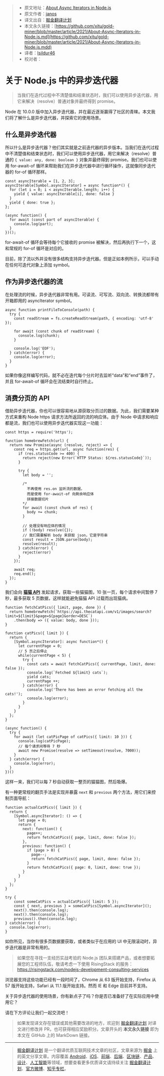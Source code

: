 > * 原文地址：[About Async Iterators in Node.js](https://blog.risingstack.com/async-iterators-in-node-js/)
> * 原文作者：[janos](https://blog.risingstack.com/author/janos/)
> * 译文出自：[掘金翻译计划](https://github.com/xitu/gold-miner)
> * 本文永久链接：[https://github.com/xitu/gold-miner/blob/master/article/2021/About-Async-Iterators-in-Node.js.md](https://github.com/xitu/gold-miner/blob/master/article/2021/About-Async-Iterators-in-Node.js.mdd)
> * 译者：[Isildur46](https://github.com/Isildur46)
> * 校对者：

# 关于 Node.js 中的异步迭代器
> 当我们在迭代过程中不清楚值和结束状态时，我们可以使用异步迭代器，用它来解决（resolve）普通对象并最终得到 promise。

Node 在 10.0.0 版中加入异步迭代器，并在最近逐渐赢得了社区的青睐。本文我们将了解什么是异步迭代器，并探索它的使用场景。

## **什么是异步迭代器**

所以什么是异步迭代器？他们其实就是之前迭代器的异步版本。当我们在迭代过程中不清楚值和结束状态时，我们可以使用异步迭代器，用它来解决（resolve）普通的 `{ value: any, done: boolean }` 对象并最终得到 promise。我们也可以使用 for-await-of 循环来帮助我们在异步迭代器中进行循环操作，这就像同步迭代器的 for-of 循环那样。

```
const asyncIterable = [1, 2, 3];
asyncIterable[Symbol.asyncIterator] = async function*() {
  for (let i = 0; i < asyncIterable.length; i++) {
    yield { value: asyncIterable[i], done: false }
  }
  yield { done: true };
};

(async function() {
  for await (const part of asyncIterable) {
    console.log(part);
  }
})();

```

for-await-of 循环会等待每个它接收的 promise 被解决，然后再执行下一个，这和常规的 for-of 循环是对应的。

目前，除了流以外并没有很多结构支持异步迭代器。但是正如本例所示，可以手动在任何可迭代对象上添加 symbol。

## **作为异步迭代器的流**

在处理流的时候，异步迭代器非常有用。可读流、可写流、双向流、转换流都带有开箱即用的 asyncIterator symbol。

```
async function printFileToConsole(path) {
  try {
    const readStream = fs.createReadStream(path, { encoding: 'utf-8' });

    for await (const chunk of readStream) {
      console.log(chunk);
    }

    console.log('EOF');
  } catch(error) {
    console.log(error);
  }
}

```

如果你像这样编写代码，就不必在迭代每个分片时去监听“data”和“end”事件了，并且 for-await-of 循环会在流结束时自行终止。

## **消费分页的 API**

借助异步迭代器，你也可以很容易地从源获取分页过的数据。为此，我们需要某种方式来重构 Node https 请求方法所返回的流的响应体。由于 Node 中请求和响应都是流，我们也可以使用异步迭代器实现这一功能：

```
const https = require('https');

function homebrewFetch(url) {
  return new Promise(async (resolve, reject) => {
    const req = https.get(url, async function(res) {
      if (res.statusCode >= 400) {
        return reject(new Error(`HTTP Status: ${res.statusCode}`));
      }

      try {
        let body = '';

        /*
          不再使用 res.on 监听流的数据，
          而是使用 for-await-of 向剩余响应体
          拼接数据切片
        */
        for await (const chunk of res) {
          body += chunk;
        }
    
        // 处理没有响应体的情况
        if (!body) resolve({});
        // 我们需要解析 body 来获取 json，它是字符串
        const result = JSON.parse(body);
        resolve(result);
      } catch(error) {
        reject(error)
      }
    });

    await req;
    req.end();
  });
}

```

我们会向 **[猫猫 API](https://thecatapi.com/)** 发起请求，获取一些猫猫图，10 张一页，每个请求中间暂停 7 秒，最多获取 5 页数据，这样就能避免猫猫 API 过载而出现猫病。

```
function fetchCatPics({ limit, page, done }) {
  return homebrewFetch(`https://api.thecatapi.com/v1/images/search?limit=${limit}&page=${page}&order=DESC`)
    .then(body => ({ value: body, done }));
}

function catPics({ limit }) {
  return {
    [Symbol.asyncIterator]: async function*() {
      let currentPage = 0;
      // 5 页之后停止
      while(currentPage < 5) {
        try {
          const cats = await fetchCatPics({ currentPage, limit, done: false });
          console.log(`Fetched ${limit} cats`);
          yield cats;
          currentPage ++;
        } catch(error) {
          console.log('There has been an error fetching all the cats!');
          console.log(error);
        }
      }
    }
  };
}

(async function() {
  try {
    for await (let catPicPage of catPics({ limit: 10 })) {
      console.log(catPicPage);
      // 每个请求间等待 7 秒
      await new Promise(resolve => setTimeout(resolve, 7000));
    }
  } catch(error) {
    console.log(error);
  }
})()

```

这样一来，我们可以每 7 秒自动获取一整页的猫猫图，然后吸爆。

有一种更常规的翻页手法是实现并暴露 `next` 和 `previous` 两个方法，用它们来控制页面导航：

```
function actualCatPics({ limit }) {
  return {
    [Symbol.asyncIterator]: () => {
      let page = 0;
      return {
        next: function() {
          page++;
          return fetchCatPics({ page, limit, done: false });
        },
        previous: function() {
          if (page > 0) {
            page--;
            return fetchCatPics({ page, limit, done: false });
          }
          return fetchCatPics({ page: 0, limit, done: true });
        }
      }
    }
  };
}

try {
    const someCatPics = actualCatPics({ limit: 5 });
    const { next, previous } = someCatPics[Symbol.asyncIterator]();
    next().then(console.log);
    next().then(console.log);
    previous().then(console.log);
} catch(error) {
  console.log(error);
}

```

如你所见，当你有很多页数据要获取，或者类似于在应用的 UI 中无限滚动时，异步迭代器是非常有用的。

> 如果您在寻找一支经历实战考验的 Node.js 团队来搭建产品，或者想要拓展您的工程师队伍，敬请考虑一下使用 RisingStack 的服务：https://risingstack.com/nodejs-development-consulting-services

浏览器支持这些功能已经有一段时间了，Chrome 从 63 版开始支持，Firefox 从 57 版开始支持，Safari 从 11.1 版开始支持。然而 IE 和 Edge 目前并不支持。

关于异步迭代器的使用场景，你有新点子了吗？你是否已准备好了在实际应用中使用它？

请在下方评论让我们一起交流吧！

> 如果发现译文存在错误或其他需要改进的地方，欢迎到 [掘金翻译计划](https://github.com/xitu/gold-miner) 对译文进行修改并 PR，也可获得相应奖励积分。文章开头的 **本文永久链接** 即为本文在 GitHub 上的 MarkDown 链接。

---

> [掘金翻译计划](https://github.com/xitu/gold-miner) 是一个翻译优质互联网技术文章的社区，文章来源为 [掘金](https://juejin.im) 上的英文分享文章。内容覆盖 [Android](https://github.com/xitu/gold-miner#android)、[iOS](https://github.com/xitu/gold-miner#ios)、[前端](https://github.com/xitu/gold-miner#前端)、[后端](https://github.com/xitu/gold-miner#后端)、[区块链](https://github.com/xitu/gold-miner#区块链)、[产品](https://github.com/xitu/gold-miner#产品)、[设计](https://github.com/xitu/gold-miner#设计)、[人工智能](https://github.com/xitu/gold-miner#人工智能)等领域，想要查看更多优质译文请持续关注 [掘金翻译计划](https://github.com/xitu/gold-miner)、[官方微博](http://weibo.com/juejinfanyi)、[知乎专栏](https://zhuanlan.zhihu.com/juejinfanyi)。

